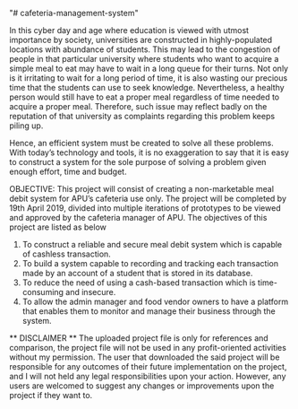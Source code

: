 "# cafeteria-management-system" 

In this cyber day and age where education is viewed with utmost importance by society, universities are constructed in highly-populated locations with abundance of students. This may lead to the congestion of people in that particular university where students who want to acquire a simple meal to eat may have to wait in a long queue for their turns. Not only is it irritating to wait for a long period of time, it is also wasting our precious time that the students can use to seek knowledge. Nevertheless, a healthy person would still have to eat a proper meal regardless of time needed to acquire a proper meal. Therefore, such issue may reflect badly on the reputation of that university as complaints regarding this problem keeps piling up.

Hence, an efficient system must be created to solve all these problems. With today’s technology and tools, it is no exaggeration to say that it is easy to construct a system for the sole purpose of solving a problem given enough effort, time and budget.

OBJECTIVE: 
This project will consist of creating a non-marketable meal debit system for APU’s cafeteria use only. The project will be completed by 19th April 2019, divided into multiple iterations of prototypes to be viewed and approved by the cafeteria manager of APU. The objectives of this project are listed as below
1.	To construct a reliable and secure meal debit system which is capable of cashless transaction.
2.	To build a system capable to recording and tracking each transaction made by an account of a student that is stored in its database. 
3.	To reduce the need of using a cash-based transaction which is time-consuming and insecure.
4.	To allow the admin manager and food vendor owners to have a platform that enables them to monitor and manage their business through the system.


** DISCLAIMER ** 
The uploaded project file is only for references and comparison, the project file will not be used in any profit-oriented activities without my permission. The user that downloaded the said project will be responsible for any outcomes of their future implementation on the project, and I will not held any legal responsibilities upon your action. However, any users are welcomed to suggest any changes or improvements upon the project if they want to.
